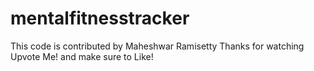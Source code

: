 # mentalfitnesstracker
This code is contributed by Maheshwar Ramisetty
Thanks for watching
Upvote Me!
and make sure to Like!

